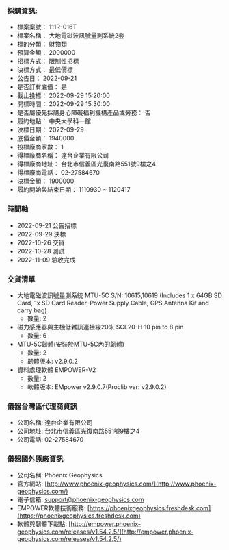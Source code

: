 ### 採購資訊:
  + 標案案號：	111R-016T
  + 標案名稱：	大地電磁波訊號量測系統2套
  + 標的分類：	財物類
  + 預算金額：	2000000
  + 招標方式：	限制性招標
  + 決標方式：	最低價標
  + 公告日：	2022-09-21
  + 是否訂有底價：	是
  + 截止投標：	2022-09-29 15:20:00
  + 開標時間：	2022-09-29 15:30:00
  + 是否屬優先採購身心障礙福利機構產品或勞務：	否
  + 履約地點：	中央大學科一館
  + 決標日期：	2022-09-29
  + 底價金額：	1940000
  + 投標廠商家數：	1
  + 得標廠商名稱：	達台企業有限公司
  + 得標廠商地址：	台北市信義區光復南路551號9樓之4
  + 得標廠商電話：	02-27584670
  + 決標金額：	1900000
  + 履約開始與結束日期：	1110930 ~ 1120417
  
### 時間軸
  + 2022-09-21 公告招標
  + 2022-09-29 決標
  + 2022-10-26 交貨
  + 2022-10-28 測試
  + 2022-11-09 驗收完成

### 交貨清單
  + 大地電磁波訊號量測系統 MTU-5C S/N: 10615,10619 (Includes 1 x 64GB SD Card, 1x SD Card Reader, Power Supply Cable, GPS Antenna Kit and carry bag) 
    + 數量: 2
  + 磁力感應器與主機低雜訊連接線20米 SCL20-H 10 pin to 8 pin
    + 數量: 6
  + MTU-5C韌體(安裝於MTU-5C內的韌體)
    + 數量: 2
    + 韌體版本: v2.9.0.2
  + 資料處理軟體 EMPOWER-V2
    + 數量: 2 
    + 軟體版本: EMpower v2.9.0.7(Proclib ver: v2.9.0.2)
    
### 儀器台灣區代理商資訊
  + 公司名稱: 達台企業有限公司
  + 公司地址: 台北市信義區光復南路551號9樓之4
  + 公司電話: 02-27584670
  
### 儀器國外原廠資訊
  + 公司名稱: Phoenix Geophysics
  + 官方網站: [http://www.phoenix-geophysics.com/](http://www.phoenix-geophysics.com/)
  + 電子信箱: support@phoenix-geophysics.com
  + EMPOWER軟體技術服務: [https://phoenixgeophysics.freshdesk.com](https://phoenixgeophysics.freshdesk.com)
  + 軟體與韌體下載點: [http://empower.phoenix-geophysics.com/releases/v1.54.2.5/](http://empower.phoenix-geophysics.com/releases/v1.54.2.5/)
   
